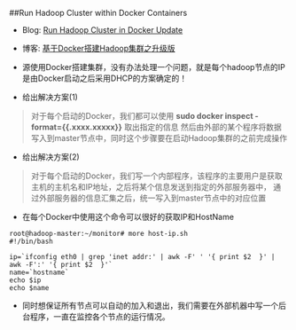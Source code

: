 ##Run Hadoop Cluster within Docker Containers

- Blog: [Run Hadoop Cluster in Docker Update](http://kiwenlau.com/2016/06/26/hadoop-cluster-docker-update-english/)
- 博客: [基于Docker搭建Hadoop集群之升级版](http://kiwenlau.com/2016/06/12/160612-hadoop-cluster-docker-update/)

- 源使用Docker搭建集群，没有办法处理一个问题，就是每个hadoop节点的IP是由Docker启动之后采用DHCP的方案确定的！
- 给出解决方案(1)
> 对于每个启动的Docker，我们都可以使用 **sudo docker inspect -format={{.xxxx.xxxxx}}** 取出指定的信息
然后由外部的某个程序将数据写入到master节点中，同时这个步骤要在启动Hadoop集群的之前完成操作

- 给出解决方案(2)
> 对于每个启动的Docker，我们写一个内部程序，该程序的主要用户是获取主机的主机名和IP地址，之后将某个信息发送到指定的外部服务器中，
通过外部服务器的信息汇集之后，统一写入到master节点中的对应位置

- 在每个Docker中使用这个命令可以很好的获取IP和HostName
```
root@hadoop-master:~/monitor# more host-ip.sh
#!/bin/bash

ip=`ifconfig eth0 | grep 'inet addr:' | awk -F' ' '{ print $2  }' | awk -F':' '{ print $2  }'`
name=`hostname`
echo $ip
echo $name
```

- 同时想保证所有节点可以自动的加入和退出，我们需要在外部机器中写一个后台程序，一直在监控各个节点的运行情况。


